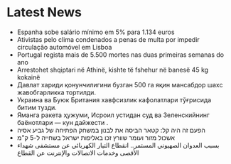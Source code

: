 # Latest News
-  Espanha sobe salário mínimo em 5% para 1.134 euros
-  Ativistas pelo clima condenados a penas de multa por impedir circulação automóvel em Lisboa
-  Portugal regista mais de 5.500 mortes nas duas primeiras semanas do ano
-  Arrestohet shqiptari në Athinë, kishte të fshehur në banesë 45 kg kokainë
-  Давлат хариди қонунчилигини бузган 500 га яқин мансабдор шахс жавобгарликка тортилди.
-  Украина ва Буюк Британия хавфсизлик кафолатлари тўғрисида битим тузди.
-  Яманга ракета ҳужуми, Исроил устидан суд ва Зеленскийнинг баёнотлари — кун дайжести .
-  הפעם זה היה קל: קטאר הביסה את לבנון במשחק הפתיחה של גביע אסיה
-  אשכול מזור ועומר שוורץ זכו באליפות ישראל בשחייה ל-5 ק"מ
-  بسبب العدوان الصهيوني المستمر.. انقطاع التيار الكهربائي عن مستشفى شهداء الأقصى وخدمات الاتصالات والإنترنت عن القطاع
